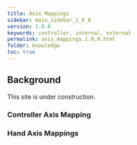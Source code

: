 ```yaml
---
title: Axis Mappings
sidebar: main_sidebar_1_0_0
version: 1.0.0
keywords: controller, internal, external
permalink: axis_mappings.1.0.0.html
folder: knowledge
toc: true
---
```

## Background

This site is under construction.

### Controller Axis Mapping

### Hand Axis Mappings